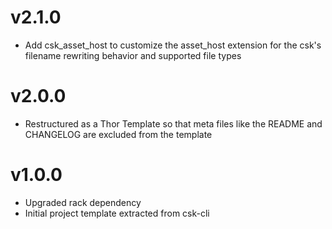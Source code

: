 # v2.1.0

- Add csk_asset_host to customize the asset_host extension for the csk's
filename rewriting behavior and supported file types

# v2.0.0

- Restructured as a Thor Template so that meta files like the README and
CHANGELOG are excluded from the template

# v1.0.0

- Upgraded rack dependency
- Initial project template extracted from csk-cli
